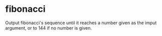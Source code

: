 # fibonacci

Output fibonacci's sequence until it reaches a number given as the imput argument, or to 144 if no number is given.